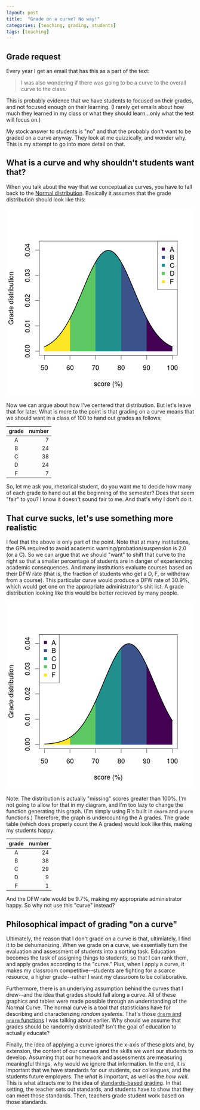 ```yaml
---
layout: post
title:  "Grade on a curve? No way!"
categories: [teaching, grading, students]
tags: [teaching]
---
```



## Grade request

Every year I get an email that has this as a part of the text:

> I was also wondering if there was going to be a curve to the overall curve to the class.

This is probably evidence that we have students to focused on their grades, and not focused enough on their learning.  (I rarely get emails about how much they learned in my class or what they should learn...only what the test will focus on.)  

My stock answer to students is "no" and that the probably don't want to be graded on a curve anyway.  They look at me quizzically, and wonder why.  This is my attempt to go into more detail on that.

## What is a curve and why shouldn't students want that?

When you talk about the way that we conceptualize curves, you have to fall back to the [Normal distribution](https://en.wikipedia.org/wiki/Normal_distribution).  Basically it assumes that the grade distribution should look like this:

<img src="/figure/2020-05-02-gradeOnCurveunnamed-chunk-2-1.png" title="plot of chunk unnamed-chunk-2" alt="plot of chunk unnamed-chunk-2" style="display: block; margin: auto;" />

Now we can argue about how I've centered that distribution.  But let's leave that for later.  What is more to the point is that grading on a curve means that we should want in a class of 100 to hand out grades as follows:

<table class="table table-striped" style="width: auto !important; margin-left: auto; margin-right: auto;">
 <thead>
  <tr>
   <th style="text-align:center;"> grade </th>
   <th style="text-align:right;"> number </th>
  </tr>
 </thead>
<tbody>
  <tr>
   <td style="text-align:center;"> A </td>
   <td style="text-align:right;"> 7 </td>
  </tr>
  <tr>
   <td style="text-align:center;"> B </td>
   <td style="text-align:right;"> 24 </td>
  </tr>
  <tr>
   <td style="text-align:center;"> C </td>
   <td style="text-align:right;"> 38 </td>
  </tr>
  <tr>
   <td style="text-align:center;"> D </td>
   <td style="text-align:right;"> 24 </td>
  </tr>
  <tr>
   <td style="text-align:center;"> F </td>
   <td style="text-align:right;"> 7 </td>
  </tr>
</tbody>
</table>

So, let me ask you, rhetorical student, do you want me to decide how many of each grade to hand out at the beginning of the semester?  Does that seem "fair" to you?  I know it doesn't sound fair to me.  And that's why I don't do it.

## That curve sucks, let's use something more realistic

I feel that the above is only part of the point.  Note that at many institutions, the GPA required to avoid academic warning/probation/suspension is 2.0 (or a C).  So we can argue that we should "want" to shift that curve to the right so that a smaller percentage of students are in danger of experiencing academic consequences. And many institutions evaluate courses based on their DFW rate (that is, the fraction of students who get a D, F, or withdraw from a course).  This particular curve would produce a DFW rate of 30.9%, which would get one on the appropriate administrator's shit list.  A grade distribution looking like this would be better recieved by many people.

<img src="/figure/2020-05-02-gradeOnCurveunnamed-chunk-4-1.png" title="plot of chunk unnamed-chunk-4" alt="plot of chunk unnamed-chunk-4" style="display: block; margin: auto;" />

Note: The distribution is actually "missing" scores greater than 100%.  I'm not going to allow for that in my diagram, and I'm too lazy to change the function generating this graph.  (I'm simply using R's built in `dnorm` and `pnorm` functions.)  Therefore, the graph is undercounting the A grades.  The grade table (which does properly count the A grades) would look like this, making my students happy:

<table class="table table-striped" style="width: auto !important; margin-left: auto; margin-right: auto;">
 <thead>
  <tr>
   <th style="text-align:center;"> grade </th>
   <th style="text-align:right;"> number </th>
  </tr>
 </thead>
<tbody>
  <tr>
   <td style="text-align:center;"> A </td>
   <td style="text-align:right;"> 24 </td>
  </tr>
  <tr>
   <td style="text-align:center;"> B </td>
   <td style="text-align:right;"> 38 </td>
  </tr>
  <tr>
   <td style="text-align:center;"> C </td>
   <td style="text-align:right;"> 29 </td>
  </tr>
  <tr>
   <td style="text-align:center;"> D </td>
   <td style="text-align:right;"> 9 </td>
  </tr>
  <tr>
   <td style="text-align:center;"> F </td>
   <td style="text-align:right;"> 1 </td>
  </tr>
</tbody>
</table>

And the DFW rate would be 9.7%, making my appropriate administrator happy.  So why not use this "curve" instead?

## Philosophical impact of grading "on a curve"

Ultimately, the reason that I don't grade on a curve is that, ultimiately, I find it to be dehumanizing.  When we grade on a curve, we essentially turn the evaluation and assessment of students into a sorting task.  Education becomes the task of assigning things to students, so that I can rank them, and apply grades according to the "curve."  Plus, when I apply a curve, it makes my classroom competitive--students are fighting for a scarce resource, a higher grade--rather I want my classroom to be collaborative.  

Furthermore, there is an underlying assumption behind the curves that I drew--and the idea that grades should fall along a curve.  All of these graphics and tables were made possible through an understanding of the Normal Curve.  The normal curve is a tool that statisticians have for describing and characterizing _random systems_.  That's those [`dnorm` and `pnorm` functions](https://stat.ethz.ch/R-manual/R-devel/library/stats/html/Normal.html) I was talking about earlier.  Why should we assume that grades should be randomly distributed?  Isn't the goal of education to actually educate?  

Finally, the idea of applying a curve ignores the x-axis of these plots and, by extension, the content of our courses and the skills we want our students to develop.  Assuming that our homework and assessments are measuring meaningful things, why would we ignore that information.  In the end, it is important that we have standards for our students, our colleagues, and the students future employers.  The *what* is important, as well as the *how well*.  This is what attracts me to the idea of [standards-based](https://arundquist.wordpress.com/2013/07/23/sbg-thoughts-after-aapt/) [grading](https://www.per-central.org/items/detail.cfm?ID=11815).  In that setting, the teacher sets out standards, and students have to show that they can meet those standards.  Then, teachers grade student work based on those standards.  

